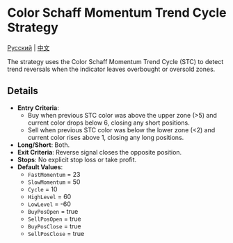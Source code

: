 # Color Schaff Momentum Trend Cycle Strategy
[Русский](README_ru.md) | [中文](README_cn.md)

The strategy uses the Color Schaff Momentum Trend Cycle (STC) to detect trend reversals when the indicator leaves overbought or oversold zones.

## Details

- **Entry Criteria**:
  - Buy when previous STC color was above the upper zone (>5) and current color drops below 6, closing any short positions.
  - Sell when previous STC color was below the lower zone (<2) and current color rises above 1, closing any long positions.
- **Long/Short**: Both.
- **Exit Criteria**: Reverse signal closes the opposite position.
- **Stops**: No explicit stop loss or take profit.
- **Default Values**:
  - `FastMomentum` = 23
  - `SlowMomentum` = 50
  - `Cycle` = 10
  - `HighLevel` = 60
  - `LowLevel` = -60
  - `BuyPosOpen` = true
  - `SellPosOpen` = true
  - `BuyPosClose` = true
  - `SellPosClose` = true

